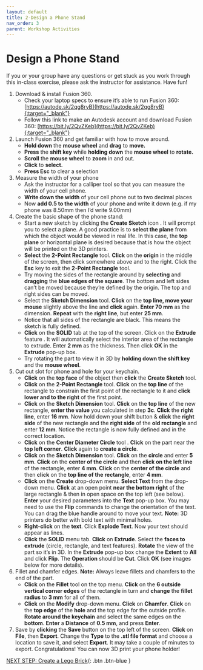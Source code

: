 ```yaml
---
layout: default
title: 2-Design a Phone Stand
nav_order: 3
parent: Workshop Activities
---
```


# Design a Phone Stand

If you or your group have any questions or get stuck as you work through this in-class exercise, please ask the instructor for assistance.  Have fun!

1.  Download & install Fusion 360.
    -   Check your laptop specs to ensure it’s able to run Fusion 360: [https://autode.sk/2qg8ryB](https://autode.sk/2qg8ryB){:target="_blank"}
    -   Follow this link to make an Autodesk account and download Fusion 360: [https://bit.ly/2QvZKeb](https://bit.ly/2QvZKeb){:target="_blank"}
2.  Launch Fusion 360 and get familiar with how to move around.
    -   **Hold down** the **mouse wheel** and **drag** to **move.**
    -   **Press** the **shift key** while **holding down** the **mouse wheel** to **rotate.**
    -   **Scroll** the **mouse wheel** to **zoom** in and out.
    -   **Click** to **select.**
    -   **Press Esc** to clear a selection
3.  Measure the width of your phone
    -   Ask the instructor for a calliper tool so that you can measure the width of your cell phone.
    -   **Write down the width** of your cell phone out to two decimal places
    -   Now **add 0.5 to the width** of your phone and write it down (e.g. if my phone was 8.50mm then I’d write 9.00mm)
4.  Create the basic shape of the phone stand:
    -   Start a new sketch by clicking the **Create Sketch** icon . It will prompt you to select a plane. A good practice is to **select the plane** from which the object would be viewed in real life. In this case, the **top plane** or horizontal plane is desired because that is how the object will be printed on the 3D printers.
    -   **Select** the **2-Point Rectangle** tool. **Click** on the **origin** in the middle of the screen, then click somewhere above and to the right. Click the **Esc** key to exit the **2-Point Rectangle** tool.
    -   Try moving the sides of the rectangle around by **selecting** and **dragging** the **blue edges of the square**. The bottom and left sides can’t be moved because they’re defined by the origin. The top and right sides can be moved.
    -   Select the **Sketch Dimension** tool. **Click** on the **top line, move your mouse** slightly above the line and **click** again. **Enter 70 mm** as the dimension. **Repeat** with the **right line**, but enter **25 mm**.
    -   Notice that all sides of the rectangle are black. This means the sketch is fully defined.
    -   **Click** on the **SOLID** tab at the top of the screen. Click on the **Extrude** feature . It will automatically select the interior area of the rectangle to extrude. Enter **2 mm** as the thickness. Then click **OK** in the **Extrude** pop-up box.
    -   Try rotating the part to view it in 3D by **holding down the shift key** and the **mouse wheel**.
5.  Cut out slot for phone and hole for your keychain.
    -   **Click** on the **top face** of the object then **click** the **Create Sketch** tool.
    -   **Click** on the **2-Point Rectangle** tool. **Click** on the **top line** of the rectangle to constrain the first point of the rectangle to it and **click lower and to the right** of the first point.
    -   **Click** on the **Sketch Dimension** tool. **Click** on the **top line** of the new rectangle, **enter the value** you calculated in step **3c**. **Click** the **right line**, enter **16 mm**. Now hold down your shift button & **click** the **right side** of the new rectangle and the **right side** of the **old rectangle** and enter **12 mm**. Notice the rectangle is now fully defined and in the correct location.
    -   **Click** on the **Center Diameter Circle** tool . **Click** on the part near the **top left corner**. **Click** again to **create a circle**.
    -   **Click** on the **Sketch Dimension** tool. **Click** on the **circle** and enter **5 mm**. **Click** on the **center of the circle** and then **click on the left line** of the rectangle, enter **4 mm**. **Click** on the **center of the circle** and then **click** on the **top line of the rectangle**, enter **4 mm**.
    -   **Click** on the **Create** drop-down menu. **Select Text** from the drop-down menu. **Click** at an open point **near the bottom right** of the large rectangle & then in open space on the top left (see below). **Enter** your desired parameters into the **Text** pop-up box. You may need to use the **Flip** commands to change the orientation of the text. You can drag the blue handle around to move your text. **Note:** 3D printers do better with bold text with minimal holes.
    -   **Right-click** on the **text**. Click **Explode Text**. Now your text should appear as lines.
    -   **Click** the **SOLID** menu tab. **Click** on **Extrude**. Select the **faces to extrude** (circle, rectangle, and text features). **Rotate** the view of the part so it’s in 3D. In the **Extrude** pop-up box change the **Extent** to **All** and click **Flip**. The **Operation** should be **Cut**. Click **OK** (see images below for more details).
6.  Fillet and chamfer edges. **Note:** Always leave fillets and chamfers to the end of the part.
    -   **Click** on the **Fillet** tool on the top menu. **Click** on the **6 outside vertical corner edges** of the rectangle in turn and **change** the **fillet radius** to **3 mm** for all of them.
    -   **Click** on the **Modify** drop-down menu. **Click** on **Chamfer**. **Click** on the **top edge** of the **hole** and the top edge for the outside profile. **Rotate around the keychain** and select the same edges on the **bottom**. **Enter** a **Distance** of **0.5 mm**, and press **Enter**.
7.  Save by **clicking** the **Save** button on the top left of the screen. **Click** on **File**, then **Export**. Change the **Type** to the **.stl file format** and choose a location to save it, and select **Export**. It may take a couple of minutes to export. Congratulations! You can now 3D print your phone holder!

[NEXT STEP: Create a Lego Brick](act-3.html){: .btn .btn-blue }

